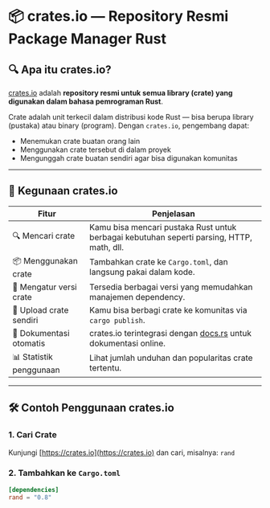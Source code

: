 # 📦 crates.io — Repository Resmi Package Manager Rust

## 🔍 Apa itu crates.io?

[crates.io](https://crates.io) adalah **repository resmi untuk semua library (crate) yang digunakan dalam bahasa pemrograman Rust**.

Crate adalah unit terkecil dalam distribusi kode Rust — bisa berupa library (pustaka) atau binary (program). Dengan `crates.io`, pengembang dapat:
- Menemukan crate buatan orang lain
- Menggunakan crate tersebut di dalam proyek
- Mengunggah crate buatan sendiri agar bisa digunakan komunitas

---

## 🎯 Kegunaan crates.io

| Fitur                      | Penjelasan                                                                 |
|---------------------------|----------------------------------------------------------------------------|
| 🔍 Mencari crate           | Kamu bisa mencari pustaka Rust untuk berbagai kebutuhan seperti parsing, HTTP, math, dll. |
| 📦 Menggunakan crate       | Tambahkan crate ke `Cargo.toml`, dan langsung pakai dalam kode.            |
| 🔄 Mengatur versi crate    | Tersedia berbagai versi yang memudahkan manajemen dependency.              |
| 🚀 Upload crate sendiri    | Kamu bisa berbagi crate ke komunitas via `cargo publish`.                  |
| 📖 Dokumentasi otomatis    | crates.io terintegrasi dengan [docs.rs](https://docs.rs) untuk dokumentasi online. |
| 📊 Statistik penggunaan    | Lihat jumlah unduhan dan popularitas crate tertentu.                       |

---

## 🛠️ Contoh Penggunaan crates.io

### 1. Cari Crate

Kunjungi [https://crates.io](https://crates.io) dan cari, misalnya: `rand`

### 2. Tambahkan ke `Cargo.toml`

```toml
[dependencies]
rand = "0.8"